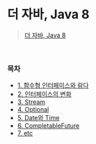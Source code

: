 # 더 자바, Java 8
> [더 자바, Java 8](https://www.inflearn.com/course/the-java-java8)
<br>

### 목차
- [1. 함수형 인터페이스와 람다]()
- [2. 인터페이스의 변화]()
- [3. Stream]()
- [4. Optional]()
- [5. Date와 Time]()
- [6. CompletableFuture]()
- [7. etc]()